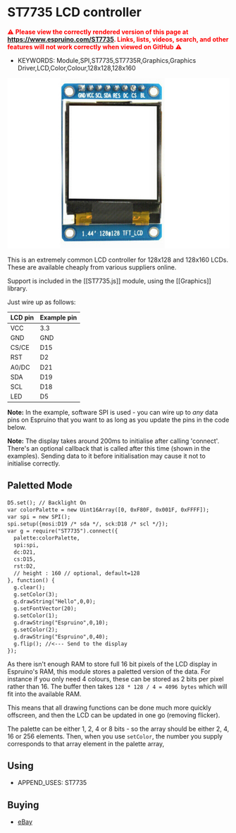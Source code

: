 <!--- Copyright (c) 2013 Gordon Williams, Pur3 Ltd. See the file LICENSE for copying permission. -->
ST7735 LCD controller
===================

<span style="color:red">:warning: **Please view the correctly rendered version of this page at https://www.espruino.com/ST7735. Links, lists, videos, search, and other features will not work correctly when viewed on GitHub** :warning:</span>

* KEYWORDS: Module,SPI,ST7735,ST7735R,Graphics,Graphics Driver,LCD,Color,Colour,128x128,128x160

![ST7735 LCD module](ST7735/module.jpg)

This is an extremely common LCD controller for 128x128 and 128x160 LCDs. These are available cheaply from various suppliers online.

Support is included in the [[ST7735.js]] module, using the [[Graphics]] library.

Just wire up as follows:

| LCD pin | Example pin |
|---------|----------|
| VCC   | 3.3 |
| GND   | GND |
| CS/CE | D15 |
| RST   | D2 |
| A0/DC | D21 |
| SDA   | D19  |
| SCL   | D18  |
| LED   | D5 |

**Note:** In the example, software SPI is used - you can wire up to *any*
data pins on Espruino that you want to as long as you update the pins
in the code below.

**Note:** The display takes around 200ms to initialise after calling 'connect'. There's an optional callback that is called after this time (shown in the examples). Sending data to it before initialisation may cause it not to initialise correctly.


Paletted Mode
-------------

```JS
D5.set(); // Backlight On
var colorPalette = new Uint16Array([0, 0xF80F, 0x001F, 0xFFFF]);
var spi = new SPI();
spi.setup({mosi:D19 /* sda */, sck:D18 /* scl */});
var g = require("ST7735").connect({
  palette:colorPalette,
  spi:spi,
  dc:D21,
  cs:D15,
  rst:D2,
  // height : 160 // optional, default=128
}, function() {
  g.clear();
  g.setColor(3);
  g.drawString("Hello",0,0);
  g.setFontVector(20);
  g.setColor(1);
  g.drawString("Espruino",0,10);
  g.setColor(2);
  g.drawString("Espruino",0,40);
  g.flip(); //<--- Send to the display
});
```

As there isn't enough RAM to store full 16 bit pixels of the LCD display in Espruino's RAM, this module stores a paletted version of the data. For instance if you only need 4 colours, these can be stored as 2 bits per pixel rather than 16. The buffer then takes `128 * 128 / 4 = 4096 bytes` which will fit into the available RAM.

This means that all drawing functions can be done much more quickly offscreen, and then the LCD can be updated in one go (removing flicker).

The palette can be either 1, 2, 4 or 8 bits - so the array should be either 2, 4, 16 or 256 elements. Then, when you use `setColor`, the number you supply corresponds to that array element in the palette array,

Using
-----

* APPEND_USES: ST7735

Buying
-----

* [eBay](http://www.ebay.com/sch/i.html?_nkw=ST7735)
